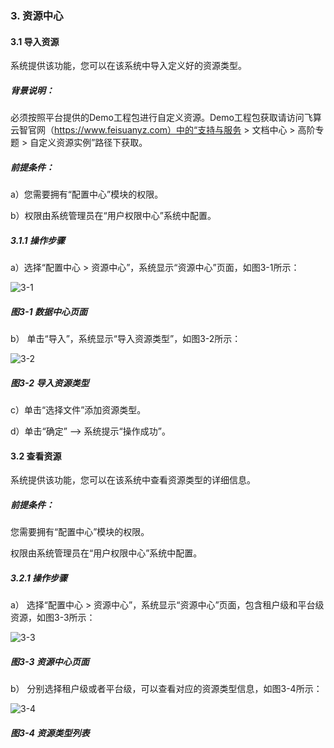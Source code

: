 ### 3. 资源中心

#### 3.1 导入资源

系统提供该功能，您可以在该系统中导入定义好的资源类型。

##### 背景说明：

必须按照平台提供的Demo工程包进行自定义资源。Demo工程包获取请访问飞算云智官网（https://www.feisuanyz.com）中的“支持与服务 > 文档中心 > 高阶专题 > 自定义资源实例”路径下获取。

##### 前提条件：

a）您需要拥有“配置中心”模块的权限。

b）权限由系统管理员在“用户权限中心”系统中配置。

##### 3.1.1 操作步骤

a）选择“配置中心 > 资源中心”，系统显示“资源中心”页面，如图3-1所示：

![3-1](https://www.feisuanyz.com/fsimage/zc-image/2-31_img.png)

##### 图3-1 数据中心页面

b） 单击“导入”，系统显示“导入资源类型”，如图3-2所示：

![3-2](https://www.feisuanyz.com/fsimage/zc-image/2-32_img.png)

##### 图3-2 导入资源类型

c）单击“选择文件”添加资源类型。

d）单击“确定” --> 系统提示“操作成功”。

#### 3.2 查看资源

系统提供该功能，您可以在该系统中查看资源类型的详细信息。

##### 前提条件：

您需要拥有“配置中心”模块的权限。

权限由系统管理员在“用户权限中心”系统中配置。

##### 3.2.1 操作步骤

a） 选择“配置中心 > 资源中心”，系统显示“资源中心”页面，包含租户级和平台级资源，如图3-3所示：

![3-3](https://www.feisuanyz.com/fsimage/zc-image/2peizhicenter/source_1.png)

##### 图3-3 资源中心页面

b） 分别选择租户级或者平台级，可以查看对应的资源类型信息，如图3-4所示：

![3-4](https://www.feisuanyz.com/fsimage/zc-image/2peizhicenter/source_2.png)

##### 图3-4 资源类型列表
